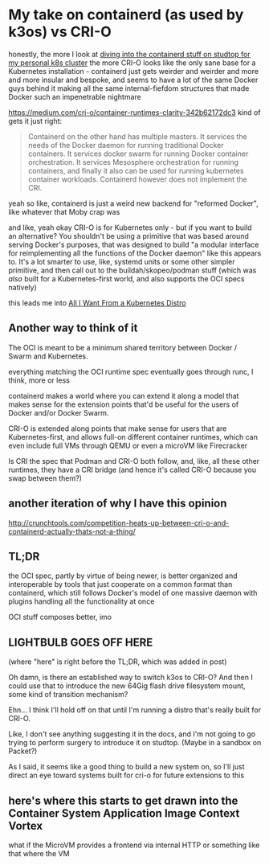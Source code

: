 # My take on containerd (as used by k3os) vs CRI-O

honestly, the more I look at [diving into the containerd stuff on studtop for my personal k8s cluster](wp9bz-01xt9-m996k-s3ejj-8ec4d) the more CRI-O looks like the only sane base for a Kubernetes installation - containerd just gets weirder and weirder and more and more insular and bespoke, and seems to have a lot of the same Docker guys behind it making all the same internal-fiefdom structures that made Docker such an impenetrable nightmare

https://medium.com/cri-o/container-runtimes-clarity-342b62172dc3 kind of gets it just right:

> Containerd on the other hand has multiple masters. It services the needs of the Docker daemon for running traditional Docker containers. It services docker swarm for running Docker container orchestration. It services Mesosphere orchestration for running containers, and finally it also can be used for running kubernetes container workloads. Containerd however does not implement the CRI.

yeah so like, containerd is just a weird new backend for "reformed Docker", like whatever that Moby crap was

and like, yeah okay CRI-O is for Kubernetes only - but if you want to build an alternative? You shouldn't be using a primitive that was based around serving Docker's purposes, that was designed to build "a modular interface for reimplementing all the functions of the Docker daemon" like this appears to. It's a lot smarter to use, like, systemd units or some other simpler primitive, and then call out to the buildah/skopeo/podman stuff (which was *also* built for a Kubernetes-first world, and also supports the OCI specs natively)

this leads me into [All I Want From a Kubernetes Distro](dxr0n-wt6kr-we853-x0h4m-04yvt)

## Another way to think of it

The OCI is meant to be a minimum shared territory between Docker / Swarm and Kubernetes.

everything matching the OCI runtime spec eventually goes through runc, I think, more or less

containerd makes a world where you can extend it along a model that makes sense for the extension points that'd be useful for the users of Docker and/or Docker Swarm.

CRI-O is extended along points that make sense for users that are Kubernetes-first, and allows full-on different container runtimes, which can even include full VMs through QEMU or even a microVM like Firecracker

Is CRI the spec that Podman and CRI-O both follow, and, like, all these other runtimes, they have a CRI bridge (and hence it's called CRI-O because you swap between them?)

## another iteration of why I have this opinion

http://crunchtools.com/competition-heats-up-between-cri-o-and-containerd-actually-thats-not-a-thing/

## TL;DR

the OCI spec, partly by virtue of being newer, is better organized and interoperable by tools that just cooperate on a common format than containerd, which still follows Docker's model of one massive daemon with plugins handling all the functionality at once

OCI stuff composes better, imo

## LIGHTBULB GOES OFF HERE

(where "here" is right before the TL;DR, which was added in post)

Oh damn, is there an established way to switch k3os to CRI-O? And then I could use that to introduce the new 64Gig flash drive filesystem mount, some kind of transition mechanism?

Ehn... I think I'll hold off on that until I'm running a distro that's really built for CRI-O.

Like, I don't see anything suggesting it in the docs, and I'm not going to go trying to perform surgery to introduce it on studtop. (Maybe in a sandbox on Packet?)

As I said, it seems like a good thing to build a new system on, so I'll just direct an eye toward systems built for cri-o for future extensions to this

## here's where this starts to get drawn into the Container System Application Image Context Vortex

what if the MicroVM provides a frontend via internal HTTP or something like that where the VM

